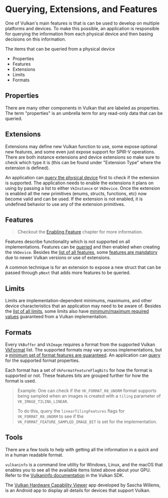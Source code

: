 # Querying, Extensions, and Features

One of Vulkan's main features is that is can be used to develop on multiple platforms and devices. To make this possible, an application is responsible for querying the information from each physical device and then basing decisions on this information.

The items that can be queried from a physical device
- Properties
- Features
- Extensions
- Limits
- Formats

## Properties

There are many other components in Vulkan that are labeled as properties. The term "properties" is an umbrella term for any read-only data that can be queried.

## Extensions

Extensions may define new Vulkan function to use, some expose optional new features, and some even just expose support for SPIR-V operations. There are both instance extensions and device extensions so make sure to check which type it is (this can be found under "Extension Type" where the extension is defined).

An application can [query the physical device](https://www.khronos.org/registry/vulkan/specs/1.2/html/vkspec.html#extendingvulkan-extensions) first to check if the extension is supported. The application needs to enable the extensions it plans on using by passing a list to either `VkInstance` or `VkDevice`. Once the extension is enabled all the new primitives (enums, structs, functions, etc) now become valid and can be used. If the extension is not enabled, it is undefined behavior to use any of the extension primitives.

## Features

> Checkout the [Enabling Feature](./enabling_features.md) chapter for more information.

Features describe functionality which is not supported on all implementations. Features can be [queried](https://www.khronos.org/registry/vulkan/specs/1.2/html/vkspec.html#vkGetPhysicalDeviceFeatures) and then enabled when creating the `VkDevice`. Besides the [list of all features](https://www.khronos.org/registry/vulkan/specs/1.2/html/vkspec.html#features), some [features are mandatory](https://www.khronos.org/registry/vulkan/specs/1.2-extensions/html/vkspec.html#features-requirements) due to newer Vulkan versions or use of extensions.

A common technique is for an extension to expose a new struct that can be passed through `pNext` that adds more features to be queried.

## Limits

Limits are implementation-dependent minimums, maximums, and other device characteristics that an application may need to be aware of. Besides the [list of all limits](https://www.khronos.org/registry/vulkan/specs/1.2/html/vkspec.html#limits), some limits also have [minimum/maximum required values](https://www.khronos.org/registry/vulkan/specs/1.2/html/vkspec.html#limits-minmax) guaranteed from a Vulkan implementation.

## Formats

Every `VkBuffer` and `VkImage` requires a format from the supported Vulkan [VkFormat](https://www.khronos.org/registry/vulkan/specs/1.2/html/vkspec.html#formats-definition) list. The supported formats may vary across implementations, but a [minimum set of format features are guaranteed](https://www.khronos.org/registry/vulkan/specs/1.2/html/vkspec.html#features-required-format-support). An application can [query](https://www.khronos.org/registry/vulkan/specs/1.2/html/vkspec.html#formats-properties) for the supported format properties.

Each format has a set of `VkFormatFeatureFlagBits` for how the format is supported or not. These features bits are grouped further for how the format is used.

> Example: One can check if the `VK_FORMAT_R8_UNORM` format supports being sampled when an images is created with a `tiling` parameter of `VK_IMAGE_TILING_LINEAR`.
>
> To do this, query the `linearTilingFeatures` flags for `VK_FORMAT_R8_UNORM` to see if the `VK_FORMAT_FEATURE_SAMPLED_IMAGE_BIT` is set for the implementation.

## Tools

There are a few tools to help with getting all the information in a quick and in a human readable format.

`vulkaninfo` is a command line utility for Windows, Linux, and the macOS that enables you to see all the available items listed above about your GPU. Refer to the [Vulkaninfo documentation](https://vulkan.lunarg.com/doc/sdk/latest/windows/vulkaninfo.html) in the Vulkan SDK.

The [Vulkan Hardware Capability Viewer](https://play.google.com/store/apps/details?id=de.saschawillems.vulkancapsviewer&hl=en_US) app developed by Sascha Willems, is an Android app to display all details for devices that support Vulkan.
